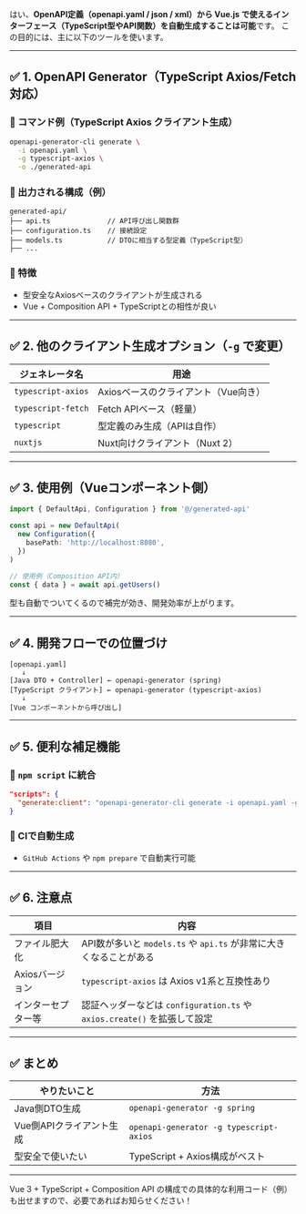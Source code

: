 はい、**OpenAPI定義（openapi.yaml / json / xml）から Vue.js で使えるインターフェース（TypeScript型やAPI関数）を自動生成することは可能**です。
この目的には、主に以下のツールを使います。

---

## ✅ 1. OpenAPI Generator（TypeScript Axios/Fetch対応）

### 🔧 コマンド例（TypeScript Axios クライアント生成）

```bash
openapi-generator-cli generate \
  -i openapi.yaml \
  -g typescript-axios \
  -o ./generated-api
```

### 📁 出力される構成（例）

```
generated-api/
├── api.ts              // API呼び出し関数群
├── configuration.ts    // 接続設定
├── models.ts           // DTOに相当する型定義（TypeScript型）
├── ...
```

### 🎯 特徴

* 型安全なAxiosベースのクライアントが生成される
* Vue + Composition API + TypeScriptとの相性が良い

---

## ✅ 2. 他のクライアント生成オプション（`-g` で変更）

| ジェネレータ名            | 用途                     |
| ------------------ | ---------------------- |
| `typescript-axios` | Axiosベースのクライアント（Vue向き） |
| `typescript-fetch` | Fetch APIベース（軽量）       |
| `typescript`       | 型定義のみ生成（APIは自作）        |
| `nuxtjs`           | Nuxt向けクライアント（Nuxt 2）   |

---

## ✅ 3. 使用例（Vueコンポーネント側）

```ts
import { DefaultApi, Configuration } from '@/generated-api'

const api = new DefaultApi(
  new Configuration({
    basePath: 'http://localhost:8080',
  })
)

// 使用例（Composition API内）
const { data } = await api.getUsers()
```

型も自動でついてくるので補完が効き、開発効率が上がります。

---

## ✅ 4. 開発フローでの位置づけ

```text
[openapi.yaml] 
   ↓
[Java DTO + Controller] ← openapi-generator (spring)
[TypeScript クライアント] ← openapi-generator (typescript-axios)
   ↓
[Vue コンポーネントから呼び出し]
```

---

## ✅ 5. 便利な補足機能

### 🌟 `npm script` に統合

```json
"scripts": {
  "generate:client": "openapi-generator-cli generate -i openapi.yaml -g typescript-axios -o src/api"
}
```

### 🌟 CIで自動生成

* `GitHub Actions` や `npm prepare` で自動実行可能

---

## ✅ 6. 注意点

| 項目         | 内容                                                      |
| ---------- | ------------------------------------------------------- |
| ファイル肥大化    | API数が多いと `models.ts` や `api.ts` が非常に大きくなることがある          |
| Axiosバージョン | `typescript-axios` は Axios v1系と互換性あり                    |
| インターセプター等  | 認証ヘッダーなどは `configuration.ts` や `axios.create()` を拡張して設定 |

---

## ✅ まとめ

| やりたいこと          | 方法                                      |
| --------------- | --------------------------------------- |
| Java側DTO生成      | `openapi-generator -g spring`           |
| Vue側APIクライアント生成 | `openapi-generator -g typescript-axios` |
| 型安全で使いたい        | TypeScript + Axios構成がベスト                |

---

Vue 3 + TypeScript + Composition API の構成での具体的な利用コード（例）も出せますので、必要であればお知らせください！
